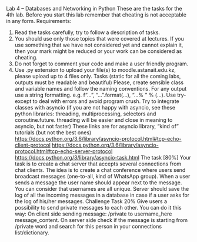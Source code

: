 Lab 4 – Databases and Networking in Python
These are the tasks for the 4th lab. Before you start this lab remember that cheating is not
acceptable in any form.
Requirements:
1. Read the tasks carefully, try to follow a description of tasks.
2. You should use only those topics that were covered at lectures. If you use something
that we have not considered yet and cannot explain it, then your mark might be
reduced or your work can be considered as cheating.
3. Do not forget to comment your code and make a user friendly program.
4. Use .py extension to upload your file(s) to moodle.astanait.edu.kz, please upload up to
4 files only.
Tasks (static for all the coming labs, outputs must be readable and beautiful)
Please, create sensible class and variable names and follow the naming conventions. For any
output use a string formatting. e.g. f“...”, “...”.format(...), “...% ” % (...).
Use try-except to deal with errors and avoid program crush.
Try to integrate classes with asyncio (if you are not happy with asyncio, see these python
libraries: threading, multiprocessing, selectors and coroutine.future. threading will be easier and
close in meaning to asyncio, but not faster)
These links are for asyncio library, “kind of” tutorials (but not the best ones)
https://docs.python.org/3.6/library/asyncio-protocol.html#tcp-echo-client-protocol
https://docs.python.org/3.6/library/asyncio-protocol.html#tcp-echo-server-protocol
https://docs.python.org/3/library/asyncio-task.html
The task [80%]
Your task is to create a chat server that accepts several connections from chat clients. The
idea is to create a chat conference where users send broadcast messages (one-to-all, kind of
WhatsApp group). When a user sends a message the user name should appear next to the
message. You can consider that usernames are all unique. Server should save the log of all
the incoming messages in a database in case if a user asks for the log of his/her messages.
Challenge Task 20%
Give users a possibility to send private messages to each other. You can do it this way:
On client side sending message: /private to username_here message_content.
On server side check if the message is starting from /private word and search for this person in
your connections list/dictionary.
